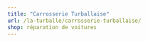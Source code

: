 ```yaml
---
title: "Carrosserie Turballaise"
url: /la-turballe/carrosserie-turballaise/
shop: réparation de voitures
---
```

